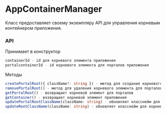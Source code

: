 # AppContainerManager

Класс предоставляет своему экземпляру API для управления корневым контейнером приложения.

### API

Принимает в конструктор

```ts
containerId - id для корневого элемента приложения
portalcontainerId - id корневого элемента для порталов приложения
```

Методы

```ts
createPortalRoot({ className?: string }) - метод для создания корневого элемента для порталов. На вход может принимать { className?: string }
removePortalRoot() - метод для удаления корневого элемента для порталов
getPortalRoot() - возвращает корневой элемент для порталов
getContainer() - возвращает корневой элемент приложения
updatePortalRootClassName(className: string) - обновляет класснейм для корневого портала
updateRootClassName(className: string) - обновляет класснейм для корневого элемента

```
